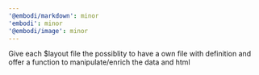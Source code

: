 ```yaml
---
'@embodi/markdown': minor
'embodi': minor
'@embodi/image': minor
---
```


Give each $layout file the possiblity to have a own file with definition and offer a function to manipulate/enrich the data and html
